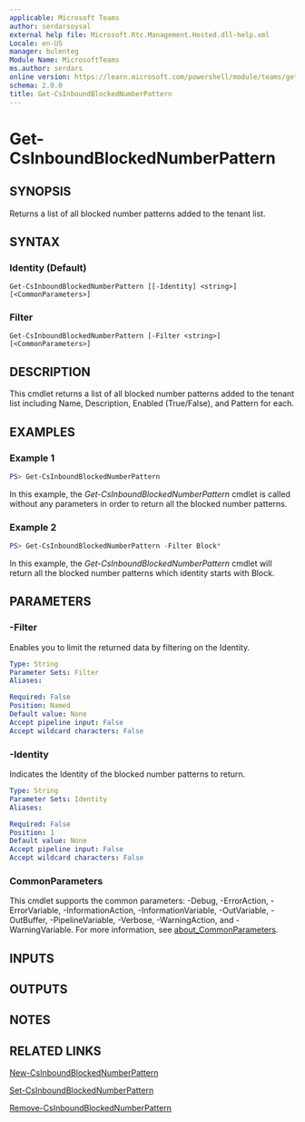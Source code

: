 ```yaml
---
applicable: Microsoft Teams
author: serdarsoysal
external help file: Microsoft.Rtc.Management.Hosted.dll-help.xml
Locale: en-US
manager: bulenteg
Module Name: MicrosoftTeams
ms.author: serdars
online version: https://learn.microsoft.com/powershell/module/teams/get-csinboundblockednumberpattern
schema: 2.0.0
title: Get-CsInboundBlockedNumberPattern
---
```


# Get-CsInboundBlockedNumberPattern

## SYNOPSIS
Returns a list of all blocked number patterns added to the tenant list.

## SYNTAX

### Identity (Default)
```
Get-CsInboundBlockedNumberPattern [[-Identity] <string>] [<CommonParameters>]
```

### Filter
```
Get-CsInboundBlockedNumberPattern [-Filter <string>] [<CommonParameters>]
```

## DESCRIPTION
This cmdlet returns a list of all blocked number patterns added to the tenant list including Name, Description, Enabled (True/False), and Pattern for each.

## EXAMPLES

### Example 1
```powershell
PS> Get-CsInboundBlockedNumberPattern
```

In this example, the *Get-CsInboundBlockedNumberPattern* cmdlet is called without any parameters in order to return all the blocked number patterns.

### Example 2
```powershell
PS> Get-CsInboundBlockedNumberPattern -Filter Block*
```

In this example, the *Get-CsInboundBlockedNumberPattern* cmdlet will return all the blocked number patterns which identity starts with Block.

## PARAMETERS

### -Filter
Enables you to limit the returned data by filtering on the Identity.

```yaml
Type: String
Parameter Sets: Filter
Aliases:

Required: False
Position: Named
Default value: None
Accept pipeline input: False
Accept wildcard characters: False
```

### -Identity
Indicates the Identity of the blocked number patterns to return.

```yaml
Type: String
Parameter Sets: Identity
Aliases:

Required: False
Position: 1
Default value: None
Accept pipeline input: False
Accept wildcard characters: False
```

### CommonParameters
This cmdlet supports the common parameters: -Debug, -ErrorAction, -ErrorVariable, -InformationAction, -InformationVariable, -OutVariable, -OutBuffer, -PipelineVariable, -Verbose, -WarningAction, and -WarningVariable. For more information, see [about_CommonParameters](https://go.microsoft.com/fwlink/?LinkID=113216).

## INPUTS

## OUTPUTS

## NOTES

## RELATED LINKS

[New-CsInboundBlockedNumberPattern](https://learn.microsoft.com/powershell/module/teams/new-csinboundblockednumberpattern)

[Set-CsInboundBlockedNumberPattern](https://learn.microsoft.com/powershell/module/teams/set-csinboundblockednumberpattern)

[Remove-CsInboundBlockedNumberPattern](https://learn.microsoft.com/powershell/module/teams/remove-csinboundblockednumberpattern)
